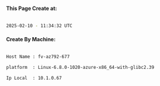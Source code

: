 
   
#### This Page Create at:

```bash

2025-02-10 - 11:34:32 UTC

```

#### Create By Machine:

```bash

Host Name : fv-az792-677

platform  : Linux-6.8.0-1020-azure-x86_64-with-glibc2.39

Ip Local  : 10.1.0.67

```

